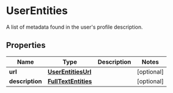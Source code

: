 

# UserEntities

A list of metadata found in the user's profile description.

## Properties

Name | Type | Description | Notes
------------ | ------------- | ------------- | -------------
**url** | [**UserEntitiesUrl**](UserEntitiesUrl.md) |  |  [optional]
**description** | [**FullTextEntities**](FullTextEntities.md) |  |  [optional]



